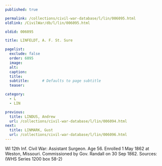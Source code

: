 ```yaml
---
published: true

permalink: /collections/civil-war-database/l/lin/006095.html
oldlink: /CivilWar/db/l/lin/006095.html

oldid: 006095

title: LINFELDT, A. F. St. Sure

pagelist:
  exclude: false
  order: 6095
  image: 
  alt:
  caption:
  title:
  subtitle:      # Defaults to page subtitle
  teaser:

category: 
  - L 
  - LIN

previous:
  title: LINDUS, Andrew
  url: /collections/civil-war-database/l/lin/006094.html  
next:
  title: LINMARK, Gust
  url: /collections/civil-war-database/l/lin/006096.html   
---
```

WI 12th Inf. Civil War: Assistant Surgeon. Age 56. Enrolled 1 May 1862 at Weston, Missouri. Commissioned by Gov. Randall on 30 Sep 1862. Sources: (WHS Series 1200 box 58-2)